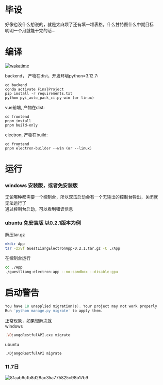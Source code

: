 # 毕设
好像也没什么想说的，就是太麻烦了还有填一堆表格，什么甘特图什么中期目标   
明明一个月就能干完的活…

# 编译
[![wakatime](https://wakatime.com/badge/user/0985cb7f-21b8-4ea5-86a4-5e6ba93cb575/project/3eb63dd6-fb69-469e-a7de-4cd19eb66177.svg)](https://wakatime.com/badge/user/0985cb7f-21b8-4ea5-86a4-5e6ba93cb575/project/3eb63dd6-fb69-469e-a7de-4cd19eb6617.svg)   

backend， 产物在dist，开发环境python=3.12.7:   
```conda
cd backend
conda activate FinalProject
pip install -r requirements.txt
python pyi_auto_pack_ci.py win (or linux)
```

vue前端, 产物在dist:   
```npm
cd frontend
pnpm install
pnpm build-only
```

electron, 产物在build:   
```npm
cd frontend
pnpm electron-builder --win (or --linux)
```

# 运行
### windows 安装版，或者免安装版   
无论哪种都需要一个控制台，所以双击启动会有一个无输出的控制台弹出，关闭就无法运行了   
通过控制台启动，可以看到错误信息   

### ubuntu 免安装版 以0.2.1版本为例      
解压tar.gz   
```bash
mkdir App
tar -zxvf GuestLiangElectronApp-0.2.1.tar.gz -C ./App 
```
在控制台运行
```bash
cd ./App
./guestliang-electron-app --no-sandbox --disable-gpu
```

# 启动警告
```powershell
You have 18 unapplied migration(s). Your project may not work properly until you apply the migrations for app(s): admin, auth, contenttypes, sessions.
Run 'python manage.py migrate' to apply them.
```
正常现象，如果想解决就   
windows
```bash
.\DjangoRestfulAPI.exe migrate
```
ubuntu
```bash
./DjangoRestfulAPI migrate
```

### 11.7日
![81aab6cfb8d28ac35a775825c98b17b9](https://github.com/user-attachments/assets/5bc0c2d8-e689-4483-9c8e-05b890ea260a)   
